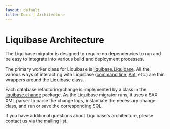 ```yaml
---
layout: default
title: Docs | Architecture 
---
```


# Liquibase Architecture #

The Liquibase migrator is designed to require no dependencies to run and be easy to integrate into various build and deployment processes.

The primary worker class for Liquibase is [liquibase.Liquibase](http://www.liquibase.org/api/liquibase/Liquibase.html). All the various ways of interacting with Liquibase ([command line](http://www.liquibase.org/api/liquibase/commandline/CommandLineFileOpener.html), [Ant](http://www.liquibase.org/api/liquibase/ant/DatabaseMigratorTask.html), etc.) are thin wrappers around the Liquibase class.

Each database refactoring/change is implemented by a class in the [liquibase.change](http://www.liquibase.org/api/liquibase/change/package-summary.html) package. As the Liquibase migrator runs, it uses a SAX XML parser to parse the change logs, instantiate the necessary change class, and run or save the corresponding SQL.

If you have additional questions about Liquibase's architecture, please contact us via the [mailing list](../community/index.html).
